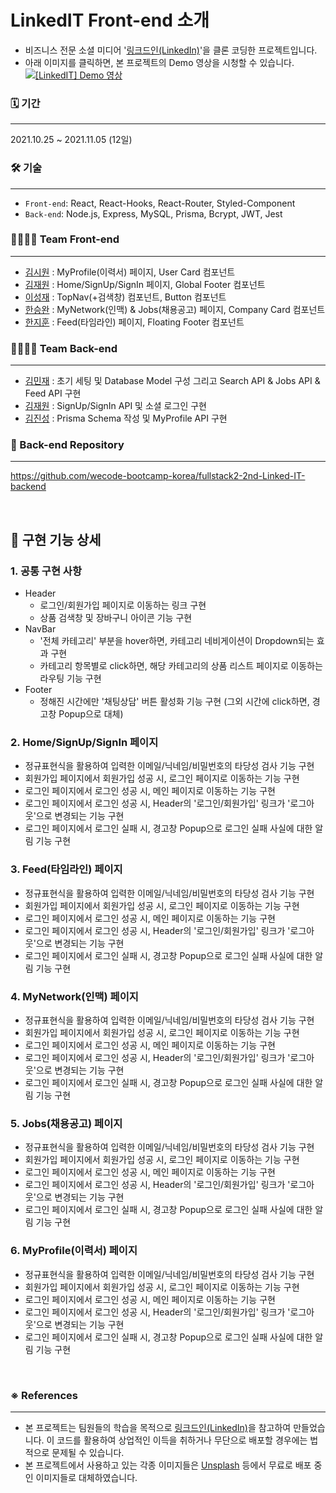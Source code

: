 # LinkedIT Front-end 소개

- 비즈니스 전문 소셜 미디어 '[링크드인(LinkedIn)](https://www.linkedin.com/)'을 클론 코딩한 프로젝트입니다.
- 아래 이미지를 클릭하면, 본 프로젝트의 Demo 영상을 시청할 수 있습니다.
  [![[LinkedIT] Demo 영상](./public/images/readme_thumbnail.png)](https://vimeo.com/634975398)

### 🗓 기간

---

2021.10.25 ~ 2021.11.05 (12일)

### 🛠 기술

---

- `Front-end`: React, React-Hooks, React-Router, Styled-Component
- `Back-end`: Node.js, Express, MySQL, Prisma, Bcrypt, JWT, Jest

### 👨‍👩‍👧‍👦 Team Front-end

---

- [김시원](https://github.com/k-cool) : MyProfile(이력서) 페이지, User Card 컴포넌트
- [김재원](https://github.com/jambottle) : Home/SignUp/SignIn 페이지, Global Footer 컴포넌트
- [이성재](https://github.com/hanslee1) : TopNav(+검색창) 컴포넌트, Button 컴포넌트
- [한승완](https://github.com/han0gu) : MyNetwork(인맥) & Jobs(채용공고) 페이지, Company Card 컴포넌트
- [한지훈](https://github.com/JivenHan) : Feed(타임라인) 페이지, Floating Footer 컴포넌트

### 👨‍👩‍👧‍👦 Team Back-end

---

- [김민재](https://github.com/minjamie) : 초기 세팅 및 Database Model 구성 그리고 Search API & Jobs API & Feed API 구현
- [김재원](https://github.com/jambottle) : SignUp/SignIn API 및 소셜 로그인 구현
- [김진성](https://github.com/jsung1103) : Prisma Schema 작성 및 MyProfile API 구현

### 🤝 Back-end Repository

---

https://github.com/wecode-bootcamp-korea/fullstack2-2nd-Linked-IT-backend

<br/>

## 📑 구현 기능 상세

### 1. 공통 구현 사항

- Header
  - 로그인/회원가입 페이지로 이동하는 링크 구현
  - 상품 검색창 및 장바구니 아이콘 기능 구현
- NavBar
  - '전체 카테고리' 부분을 hover하면, 카테고리 네비게이션이 Dropdown되는 효과 구현
  - 카테고리 항목별로 click하면, 해당 카테고리의 상품 리스트 페이지로 이동하는 라우팅 기능 구현
- Footer
  - 정해진 시간에만 '채팅상담' 버튼 활성화 기능 구현 (그외 시간에 click하면, 경고창 Popup으로 대체)

### 2. Home/SignUp/SignIn 페이지

- 정규표현식을 활용하여 입력한 이메일/닉네임/비밀번호의 타당성 검사 기능 구현
- 회원가입 페이지에서 회원가입 성공 시, 로그인 페이지로 이동하는 기능 구현
- 로그인 페이지에서 로그인 성공 시, 메인 페이지로 이동하는 기능 구현
- 로그인 페이지에서 로그인 성공 시, Header의 '로그인/회원가입' 링크가 '로그아웃'으로 변경되는 기능 구현
- 로그인 페이지에서 로그인 실패 시, 경고창 Popup으로 로그인 실패 사실에 대한 알림 기능 구현

### 3. Feed(타임라인) 페이지

- 정규표현식을 활용하여 입력한 이메일/닉네임/비밀번호의 타당성 검사 기능 구현
- 회원가입 페이지에서 회원가입 성공 시, 로그인 페이지로 이동하는 기능 구현
- 로그인 페이지에서 로그인 성공 시, 메인 페이지로 이동하는 기능 구현
- 로그인 페이지에서 로그인 성공 시, Header의 '로그인/회원가입' 링크가 '로그아웃'으로 변경되는 기능 구현
- 로그인 페이지에서 로그인 실패 시, 경고창 Popup으로 로그인 실패 사실에 대한 알림 기능 구현

### 4. MyNetwork(인맥) 페이지

- 정규표현식을 활용하여 입력한 이메일/닉네임/비밀번호의 타당성 검사 기능 구현
- 회원가입 페이지에서 회원가입 성공 시, 로그인 페이지로 이동하는 기능 구현
- 로그인 페이지에서 로그인 성공 시, 메인 페이지로 이동하는 기능 구현
- 로그인 페이지에서 로그인 성공 시, Header의 '로그인/회원가입' 링크가 '로그아웃'으로 변경되는 기능 구현
- 로그인 페이지에서 로그인 실패 시, 경고창 Popup으로 로그인 실패 사실에 대한 알림 기능 구현

### 5. Jobs(채용공고) 페이지

- 정규표현식을 활용하여 입력한 이메일/닉네임/비밀번호의 타당성 검사 기능 구현
- 회원가입 페이지에서 회원가입 성공 시, 로그인 페이지로 이동하는 기능 구현
- 로그인 페이지에서 로그인 성공 시, 메인 페이지로 이동하는 기능 구현
- 로그인 페이지에서 로그인 성공 시, Header의 '로그인/회원가입' 링크가 '로그아웃'으로 변경되는 기능 구현
- 로그인 페이지에서 로그인 실패 시, 경고창 Popup으로 로그인 실패 사실에 대한 알림 기능 구현

### 6. MyProfile(이력서) 페이지

- 정규표현식을 활용하여 입력한 이메일/닉네임/비밀번호의 타당성 검사 기능 구현
- 회원가입 페이지에서 회원가입 성공 시, 로그인 페이지로 이동하는 기능 구현
- 로그인 페이지에서 로그인 성공 시, 메인 페이지로 이동하는 기능 구현
- 로그인 페이지에서 로그인 성공 시, Header의 '로그인/회원가입' 링크가 '로그아웃'으로 변경되는 기능 구현
- 로그인 페이지에서 로그인 실패 시, 경고창 Popup으로 로그인 실패 사실에 대한 알림 기능 구현

<br/>

### ※ References

---

- 본 프로젝트는 팀원들의 학습을 목적으로 [링크드인(LinkedIn)](https://www.linkedin.com/)을 참고하여 만들었습니다. 이 코드를 활용하여 상업적인 이득을 취하거나 무단으로 배포할 경우에는 법적으로 문제될 수 있습니다.
- 본 프로젝트에서 사용하고 있는 각종 이미지들은 [Unsplash](https://unsplash.com/) 등에서 무료로 배포 중인 이미지들로 대체하였습니다.
